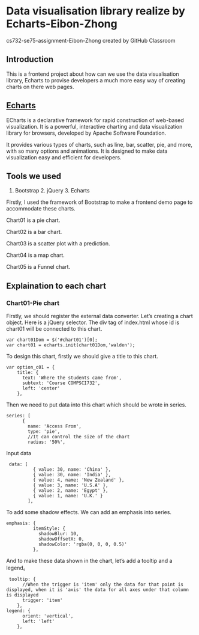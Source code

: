 # Data visualisation library realize by Echarts-Eibon-Zhong
cs732-se75-assignment-Eibon-Zhong created by GitHub Classroom

## Introduction
This is a frontend project about how can we use the data visualisation library, Echarts to provise developers a much more easy way of creating charts on there web pages.


## [Echarts](https://echarts.apache.org/en/index.html)
ECharts is a declarative framework for rapid construction of web-based visualization. It is a powerful, interactive charting and data visualization library for browsers, 
developed by Apache Software Foundation.

It provides various types of charts, such as line, bar, scatter, pie, and more, with so many options and animations. It is designed to make data visualization easy and
efficient for developers.

## Tools we used
1. Bootstrap  2. jQuery   3. Echarts

Firstly, I used the framework of Bootstrap to make a frontend demo page to accommodate these charts.

Chart01 is a pie chart.

Chart02 is a bar chart.

Chart03 is a scatter plot with a prediction.

Chart04 is a map chart.

Chart05 is a Funnel chart.

## Explaination to each chart

### Chart01-Pie chart
Firstly, we should register the external data converter. Let’s creating a chart object. Here is a jQuery selector. The div tag of index.html whose id is chart01 will 
be connected to this chart.

```
var chart01Dom = $('#chart01')[0];
var chart01 = echarts.init(chart01Dom,'walden');
```


To design this chart, firstly we should give a title to this chart.
```
var option_c01 = {
    title: {
      text: 'Where the students came from',
      subtext: 'Course COMPSCI732',
      left: 'center'
    },
```

Then we need to put data into this chart which should be wrote in series.
```
series: [
      {
        name: 'Access From',
        type: 'pie',
        //It can control the size of the chart
        radius: '50%',
```
Input data
```
 data: [
          { value: 30, name: 'China' },
          { value: 30, name: 'India' },
          { value: 4, name: 'New Zealand' },
          { value: 3, name: 'U.S.A' },
          { value: 2, name: 'Egypt' },
          { value: 1, name: 'U.K.' }
        ],
```

To add some shadow effects. We can add an emphasis into series.
```
emphasis: {
          itemStyle: {
            shadowBlur: 10,
            shadowOffsetX: 0,
            shadowColor: 'rgba(0, 0, 0, 0.5)'
          },
```

And to make these data shown in the chart, let’s add a tooltip and a legend。
```
 tooltip: {
      //When the trigger is 'item' only the data for that point is displayed, when it is 'axis' the data for all axes under that column is displayed
      trigger: 'item'
    },
legend: {
      orient: 'vertical',
      left: 'left'
    },
```





